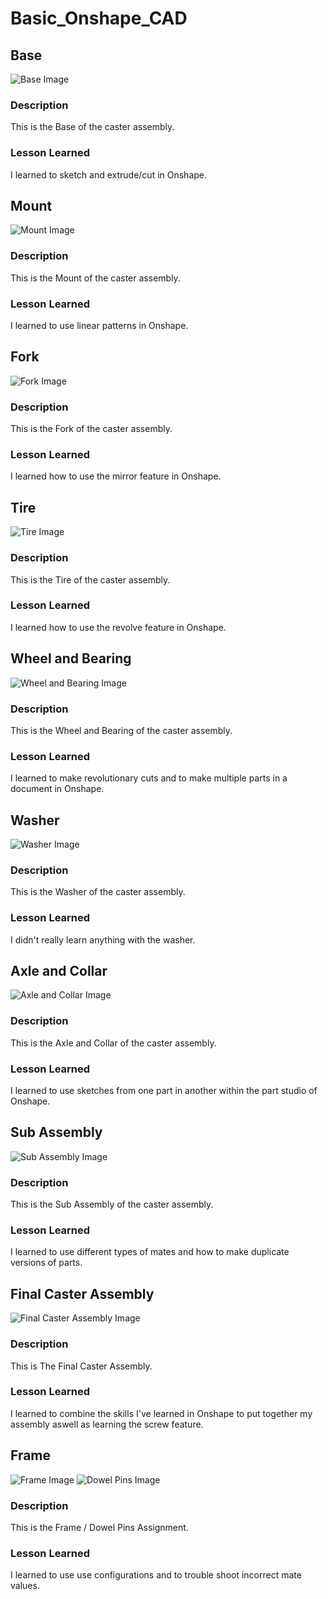 # Basic_Onshape_CAD

## Base
![Base Image](https://github.com/alewand78/Basic_Onshape_CAD/blob/master/Base.png?raw=true)
### Description
This is the Base of the caster assembly.
### Lesson Learned
I learned to sketch and extrude/cut in Onshape.

## Mount
![Mount Image](https://github.com/alewand78/Basic_Onshape_CAD/blob/master/Mount.png?raw=true)
### Description
This is the Mount of the caster assembly.
### Lesson Learned
I learned to use linear patterns in Onshape.

## Fork
![Fork Image](https://github.com/alewand78/Basic_Onshape_CAD/blob/master/Fork.png?raw=true)
### Description
This is the Fork of the caster assembly.
### Lesson Learned
I learned how to use the mirror feature in Onshape.

## Tire
![Tire Image](https://github.com/alewand78/Basic_Onshape_CAD/blob/master/Tire.png?raw=true)
### Description
This is the Tire of the caster assembly.
### Lesson Learned
I learned how to use the revolve feature in Onshape.

## Wheel and Bearing
![Wheel and Bearing Image](https://github.com/alewand78/Basic_Onshape_CAD/blob/master/Wheel%20and%20bearing.png?raw=true)
### Description
This is the Wheel and Bearing of the caster assembly.
### Lesson Learned
I learned to make revolutionary cuts and to make multiple parts in a document in Onshape.

## Washer
![Washer Image](https://github.com/alewand78/Basic_Onshape_CAD/blob/master/Washer.png?raw=true)
### Description
This is the Washer of the caster assembly.
### Lesson Learned
I didn't really learn anything with the washer.


## Axle and Collar
![Axle and Collar Image](https://github.com/alewand78/Basic_Onshape_CAD/blob/master/Axle%20and%20Collar.png?raw=true)
### Description
This is the Axle and Collar of the caster assembly.
### Lesson Learned
I learned to use sketches from one part in another within the part studio of Onshape.

## Sub Assembly
![Sub Assembly Image](https://github.com/alewand78/Basic_Onshape_CAD/blob/master/Sub%20Assembly.png?raw=true)
### Description
This is the Sub Assembly of the caster assembly.
### Lesson Learned
I learned to use different types of mates and how to make duplicate versions of parts.

## Final Caster Assembly
![Final Caster Assembly Image](https://github.com/alewand78/Basic_Onshape_CAD/blob/master/Caster.png?raw=true)
### Description
This is The Final Caster Assembly.
### Lesson Learned
I learned to combine the skills I've learned in Onshape to put together my assembly aswell as learning the screw feature.

## Frame
![Frame Image](https://github.com/alewand78/Basic_Onshape_CAD/blob/master/Mount.png?raw=true)
![Dowel Pins Image](https://github.com/alewand78/Basic_Onshape_CAD/blob/master/Mount.png?raw=true)
### Description
This is the Frame / Dowel Pins Assignment.
### Lesson Learned
I learned to use use configurations and to trouble shoot incorrect mate values.


